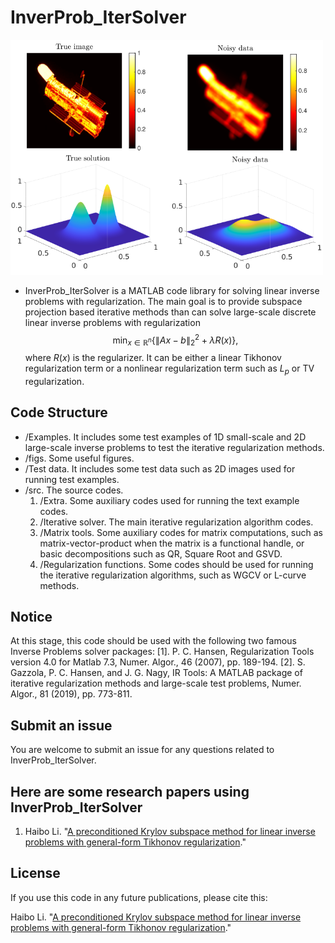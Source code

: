 # InverProb_IterSolver

<img src="figs/InverseProblem.png" width="500" />


* InverProb_IterSolver is a MATLAB code library for solving linear inverse problems with regularization.
The main goal is to provide subspace projection based iterative methods than can solve
large-scale discrete linear inverse problems with regularization
$$\min_{x\in\mathbb{R}^{n}}\{\|Ax-b\|_{2}^{2}+\lambda R(x)\},$$
where $R(x)$ is the regularizer. It can be either a linear Tikhonov regularization term or  a nonlinear regularization term such as $L_p$ or TV regularization.

## Code Structure
* /Examples. It includes some test examples of 1D small-scale and 2D large-scale inverse problems to test the iterative regularization methods.
* /figs. Some useful figures.
* /Test data. It includes some test data such as 2D images used for running test examples.
* /src. The source codes. 
    1. /Extra. Some auxiliary codes used for running the text example codes.
    2. /Iterative solver. The main iterative regularization algorithm codes.
    3. /Matrix tools. Some auxiliary codes for matrix computations, such as matrix-vector-product when the matrix is a functional handle, or basic decompositions such as QR, Square Root and GSVD.
    4. /Regularization functions. Some codes should be used for running the iterative regularization algorithms, such as WGCV or L-curve methods.

## Notice
At this stage, this code should be used with the following two famous Inverse Problems solver packages:
[1]. P. C. Hansen, Regularization Tools version 4.0 for Matlab 7.3, Numer. Algor., 46 (2007), pp. 189-194.
[2]. S. Gazzola, P. C. Hansen, and J. G. Nagy, IR Tools: A MATLAB package of iterative regularization methods and large-scale test problems, Numer. Algor., 81 (2019), pp. 773-811.


## Submit an issue
You are welcome to submit an issue for any questions related to InverProb_IterSolver. 

## Here are some research papers using InverProb_IterSolver
1. Haibo Li. "[A preconditioned Krylov subspace method for linear inverse problems with general-form Tikhonov regularization](https://arxiv.org/pdf/xx.pdf)."

## License
If you use this code in any future publications, please cite this:

Haibo Li. "[A preconditioned Krylov subspace method for linear inverse problems with general-form Tikhonov regularization](https://arxiv.org/pdf/xx.pdf)."
